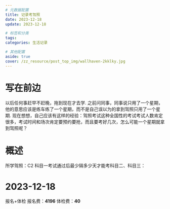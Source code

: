 ```yaml
---
# 元数据配置
title: 记录考驾照
date: 2023-12-18
update: 2023-12-18

# 标签和分类
tags:
categories: 生活记录

# 其他配置
aside: true
cover: /zz_resource/post_top_img/wallhaven-2kklky.jpg
---
```

# 写在前边
以后任何事赶早不赶晚，拖到现在才去学.
之前问同事，同事说只用了一个星期，他的意思应该是练车练了一个星期，而不是自己误以为的拿到驾照只用了一个星期.
现在想想，自己应该有这样的经验：驾照考试这种全国性的考试考试人数肯定很多，考试时间和场次肯定要预约要抢，而且要考好几次，怎么可能一个星期就拿到驾照呢？

# 概述
所学驾照：C2
科目一考试通过后最少隔多少天才能考科目二、科目三：

# 2023-12-18
报名+体检
报名费：**4196**
体检费：**40**